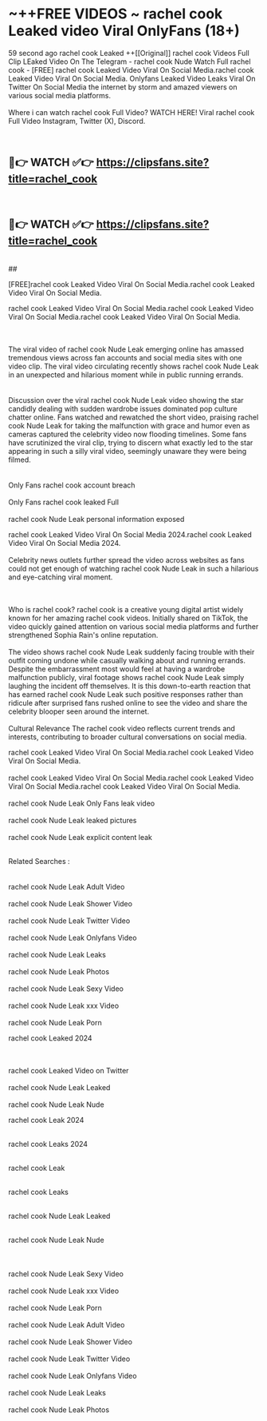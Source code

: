 # ~++FREE VIDEOS ~ rachel cook Leaked video Viral OnlyFans (18+)<br>


59 second ago rachel cook Leaked ++[[Original]] rachel cook Videos Full Clip LEaked Video On The Telegram  - rachel cook Nude  Watch Full rachel cook - [FREE] rachel cook Leaked Video Viral On Social Media.rachel cook Leaked Video Viral On Social Media.   Onlyfans Leaked Video Leaks Viral On Twitter On Social Media the internet by storm and amazed viewers on various social media platforms. <br><br>
Where i can watch rachel cook Full Video? WATCH HERE! Viral rachel cook Full Video Instagram, Twitter (X), Discord. <br>


 <br>

##  🔴👉 WATCH ✅👉  <a href="https://clipsfans.site?title=rachel_cook&ref=git">https://clipsfans.site?title=rachel_cook</a> <br>
  <br>

##  🔴👉 WATCH ✅👉  <a href="https://clipsfans.site?title=rachel_cook&ref=git">https://clipsfans.site?title=rachel_cook</a> <br>
  <br>
  ##



[FREE]rachel cook Leaked Video Viral On Social Media.rachel cook Leaked Video Viral On Social Media. <br>

rachel cook Leaked Video Viral On Social Media.rachel cook Leaked Video Viral On Social Media.rachel cook Leaked Video Viral On Social Media. <br>


  <br>

  <br>
The viral video of rachel cook Nude Leak emerging online has amassed tremendous views across fan accounts and social media sites with one video clip. The viral video circulating recently shows rachel cook Nude Leak in an unexpected and hilarious moment while in public running errands.<br>
<br>


<br>
Discussion over the viral rachel cook Nude Leak video showing the star candidly dealing with sudden wardrobe issues dominated pop culture chatter online. Fans watched and rewatched the short video, praising rachel cook Nude Leak for taking the malfunction with grace and humor even as cameras captured the celebrity video now flooding timelines. Some fans have scrutinized the viral clip, trying to discern what exactly led to the star appearing in such a silly viral video, seemingly unaware they were being filmed.<br>
<br>
<br> 
Only Fans rachel cook account breach<br>
<br>
Only Fans rachel cook leaked Full <br>
<br>
rachel cook Nude Leak personal information exposed<br>

rachel cook Leaked Video Viral On Social Media 2024.rachel cook Leaked Video Viral On Social Media 2024. <br>
<br>
Celebrity news outlets further spread the video across websites as fans could not get enough of watching rachel cook Nude Leak in such a hilarious and eye-catching viral moment.<br>
<br>

<br>
Who is rachel cook? rachel cook is a creative young digital artist widely known for her amazing rachel cook videos. Initially shared on TikTok, the video quickly gained attention on various social media platforms and further strengthened Sophia Rain's online reputation.<br>
<br>
The video shows rachel cook Nude Leak suddenly facing trouble with their outfit coming undone while casually walking about and running errands. Despite the embarrassment most would feel at having a wardrobe malfunction publicly, viral footage shows rachel cook Nude Leak simply laughing the incident off themselves. It is this down-to-earth reaction that has earned rachel cook Nude Leak such positive responses rather than ridicule after surprised fans rushed online to see the video and share the celebrity blooper seen around the internet.<br>
<br>
Cultural Relevance The rachel cook video reflects current trends and interests, contributing to broader cultural conversations on social media.<br>

rachel cook Leaked Video Viral On Social Media.rachel cook Leaked Video Viral On Social Media.<br>
<br>
rachel cook Leaked Video Viral On Social Media.rachel cook Leaked Video Viral On Social Media.rachel cook Leaked Video Viral On Social Media.<br>
<br>
rachel cook Nude Leak Only Fans leak video<br>
<br>
rachel cook Nude Leak leaked pictures<br>
<br>
rachel cook Nude Leak explicit content leak<br>


<br>
Related Searches :<br>
<br>

<br>
rachel cook Nude Leak Adult Video<br>
<br>
rachel cook Nude Leak Shower Video<br>
<br>
rachel cook Nude Leak Twitter Video<br>
<br>
rachel cook Nude Leak Onlyfans Video<br>
<br>
rachel cook Nude Leak Leaks<br>
<br>
rachel cook Nude Leak Photos<br>

<br>
rachel cook Nude Leak Sexy Video<br>
<br>
rachel cook Nude Leak xxx Video<br>
<br>
rachel cook Nude Leak Porn<br>

rachel cook  Leaked 2024 <br> <br>
<br>

rachel cook Leaked Video on Twitter <br>
<br>
rachel cook Nude Leak Leaked<br>
<br>
rachel cook Nude Leak Nude<br>


rachel cook  Leak 2024 <br> <br>



rachel cook  Leaks 2024 <br> <br>



 
rachel cook  Leak<br> <br>



rachel cook  Leaks<br> <br>


rachel cook Nude Leak Leaked<br> <br>

rachel cook Nude Leak Nude<br> <br>
<br> <br>
rachel cook Nude Leak Sexy Video
<br> <br>
rachel cook Nude Leak xxx Video
<br> <br>
rachel cook Nude Leak Porn
<br> <br>
rachel cook Nude Leak Adult Video
<br> <br>
rachel cook Nude Leak Shower Video
<br> <br>
rachel cook Nude Leak Twitter Video
<br> <br>
rachel cook Nude Leak Onlyfans Video
<br> <br>
rachel cook Nude Leak Leaks
<br> <br>
rachel cook Nude Leak Photos






</p>




 



</p>










